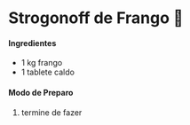 # Strogonoff de Frango :chicken:

#### Ingredientes

- 1 kg frango
- 1 tablete caldo



#### Modo de Preparo

1. termine de fazer
